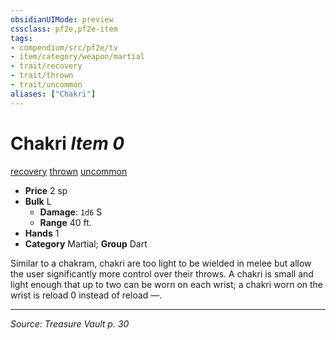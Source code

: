 ```yaml
---
obsidianUIMode: preview
cssclass: pf2e,pf2e-item
tags:
- compendium/src/pf2e/tv
- item/category/weapon/martial
- trait/recovery
- trait/thrown
- trait/uncommon
aliases: ["Chakri"]
---
```

# Chakri *Item 0*  
[recovery](recovery-tv.md "Recovery Weapon Trait")  [thrown](thrown.md "Thrown Weapon Trait")  [uncommon](uncommon.md "Uncommon Rarity Trait")  

- **Price** 2 sp
- **Bulk** L
  - **Damage**: `1d6` S
  - **Range** 40 ft.
- **Hands** 1
- **Category** Martial; **Group** Dart 

Similar to a chakram, chakri are too light to be wielded in melee but allow the user significantly more control over their throws. A chakri is small and light enough that up to two can be worn on each wrist; a chakri worn on the wrist is reload 0 instead of reload —.


---
*Source: Treasure Vault p. 30*